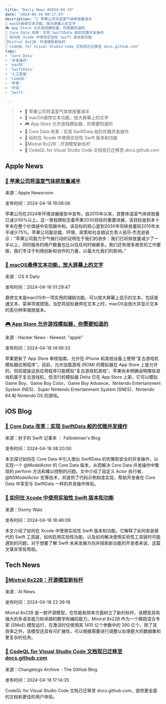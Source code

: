 ```yaml
---
title: "Daily News #2024-04-19"
date: "2024-04-19 09:17:43"
description: "🌱 苹果公司将温室气体排放量减半
🧐 macOS悬停文本功能，放大屏幕上的文字
🎮 App Store 允许游戏模拟器，你需要知道的
🌟 Core Data 改革：实现 SwiftData 般的优雅并发操作
🌟 如何在 Xcode 中使用实验性 Swift 版本和功能
🌟Mixtral 8x22B：开源模型新标杆
🎉 CodeQL for Visual Studio Code 文档现已迁移至 docs.github.com"
tags: 
- 'Core Data'
- '并发操作'
- 'macOS'
- 'SwiftData'
- '人工智能'
- 'CodeQL'
- '苹果'
- '环保'
- 'Swift'

---
```


> - 🌱 苹果公司将温室气体排放量减半
> - 🧐 macOS悬停文本功能，放大屏幕上的文字
> - 🎮 App Store 允许游戏模拟器，你需要知道的
> - 🌟 Core Data 改革：实现 SwiftData 般的优雅并发操作
> - 🌟 如何在 Xcode 中使用实验性 Swift 版本和功能
> - 🌟Mixtral 8x22B：开源模型新标杆
> - 🎉 CodeQL for Visual Studio Code 文档现已迁移至 docs.github.com

## Apple News

### [🌱 苹果公司将温室气体排放量减半](https://www.apple.com/newsroom/2024/04/apple-cuts-greenhouse-emissions-in-half/)

来源：Apple Newsroom

发布时间：2024-04-18 19:58:06

苹果公司在2024年环境进展报告中宣布，自2015年以来，其整体温室气体排放量已减少55%以上。这一里程碑标志着苹果2030目标的重要进展，该目标是到本十年末在整个价值链中实现碳中和。该目标的核心是到2030年将排放量较2015年水平减少75%。苹果公司副总裁、环境、政策和社会倡议负责人丽莎·杰克逊表示：“苹果公司致力于气候行动的证明在于我们的进步：我们已将排放量减少了一半以上，同时服务的用户数量也比以往任何时候都多。我们还有很多艰苦的工作要做，我们专注于利用创新和协作的力量，以最大化我们的影响。”

### [🧐 macOS悬停文本功能，放大屏幕上的文字](https://osxdaily.com/2024/04/17/how-use-hover-text-mac-magnify/)

来源：OS X Daily

发布时间：2024-04-18 01:29:47

悬停文本是macOS中一项实用的辅助功能，可以放大屏幕上显示的文本，包括普通文本、菜单项或按钮。当您将鼠标悬停在文本上时，macOS会放大并显示文本的高分辨率缩放版本。

### [🎮 App Store 允许游戏模拟器，你需要知道的](https://www.macrumors.com/2024/04/17/what-to-know-about-iphone-app-store-emulators/)

来源：Hacker News - Newest: "apple"

发布时间：2024-04-18 14:56:33

苹果更新了 App Store 审核指南，允许在 iPhone 和其他设备上使用“复古游戏机模拟器应用程序”。目前，允许加载游戏 (ROM) 的模拟器在 App Store 上是允许的，但前提是这些应用程序只能模拟“复古游戏机游戏”。苹果尚未明确说明哪些游戏机属于复古游戏机，但流行的模拟器 Delta 已在 App Store 上架，它可以模拟 Game Boy、Game Boy Color、Game Boy Advance、Nintendo Entertainment System (NES)、Super Nintendo Entertainment System (SNES)、Nintendo 64 和 Nintendo DS 的游戏。

## iOS Blog

### [🌟 Core Data 改革：实现 SwiftData 般的优雅并发操作](https://fatbobman.com/zh/posts/core-data-reform-achieving-elegant-concurrency-operations-like-swiftdata/)

来源：肘子的 Swift 记事本 ｜ Fatbobman's Blog

发布时间：2024-04-18 08:20:00

本文探讨如何在 Core Data 中引入类似 SwiftData 的优雅和安全的并发操作，以实现一个 @ModelActor 的 Core Data 版本，从而解决 Core Data 并发操作中繁琐的 perform 方法和难以控制的问题。文中介绍了自定义 Actor 执行者、@NSModelActor 宏等技术，并提供了代码示例和库实现，帮助开发者在 Core Data 中享受与 SwiftData 一样的并发操作体验。

### [🌟 如何在 Xcode 中使用实验性 Swift 版本和功能](https://www.donnywals.com/how-to-use-experimental-swift-versions-and-features-in-xcode/)

来源：Donny Wals

发布时间：2024-04-18 18:46:09

本文介绍了如何在 Xcode 中使用实验性 Swift 版本和功能。它解释了如何安装替代的 Swift 工具链，如何启用实验性功能，以及如何解决使用实验性工具链时可能遇到的问题。对于想要了解 Swift 未来发展方向并探索新功能的开发者来说，这篇文章非常有帮助。

## Tech News

### [🌟Mixtral 8x22B：开源模型新标杆](https://www.artificialintelligence-news.com/2024/04/18/mixtral-8x22b-sets-new-benchmark-open-models/)

来源：AI News

发布时间：2024-04-18 22:39:18

Mixtral 8x22B 是一款开源模型，在性能和效率方面树立了新的标杆。该模型具有强大的多语言能力和卓越的数学和编码能力。Mixtral 8x22B 作为一个稀疏混合专家 (SMoE) 模型运行，在激活时仅使用其 1410 亿个参数中的 390 亿个。除了其效率之外，该模型还具有可扩展性，可以根据需要进行调整以处理更大的数据集和更复杂的任务。

### [🎉 CodeQL for Visual Studio Code 文档现已迁移至 docs.github.com](https://github.blog/changelog/2024-04-18-codeql-for-visual-studio-code-documentation-is-now-on-docs-github-com)

来源：Changelogs Archive - The GitHub Blog

发布时间：2024-04-18 17:14:35

CodeQL for Visual Studio Code 文档已迁移至 docs.github.com，提供更全面的文档和更佳的用户体验。

